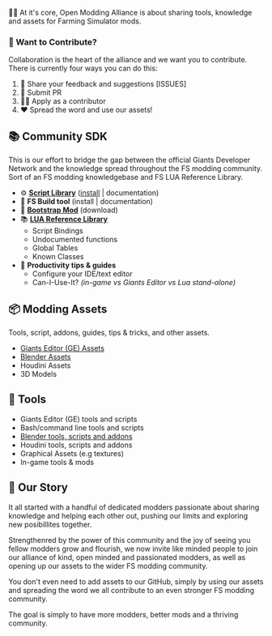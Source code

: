 🙋‍♀️ At it's core, Open Modding Alliance is about sharing tools, knowledge and assets for Farming Simulator mods. 

### 🌈 Want to Contribute?
Collaboration is the heart of the alliance and we want you to contribute. There is currently four ways you can do this:
1. 🐛 Share your feedback and suggestions [ISSUES]
2. 📩 Submit PR
3. 👩‍💻 Apply as a contributor
4. ❤️ Spread the word and use our assets! 

## 📚 Community SDK
This is our effort to bridge the gap between the official Giants Developer Network and the knowledge spread throughout the FS modding community. Sort of an FS modding knowledgebase and FS LUA Reference Library.

- ⚙️ **[Script Library](https://github.com/open-modding-alliance/ScriptLibrary)** ([install](https://github.com/open-modding-alliance/ScriptLibrary?tab=readme-ov-file#installation) | documentation)
- 🧰 **FS Build tool** (install | documentation)
- 🎁 **[Bootstrap Mod](https://github.com/open-modding-alliance/BootstrapMod)** (download)
- 📚 **[LUA Reference Library](https://github.com/open-modding-alliance/CommunitySDK)**
  - Script Bindings
  - Undocumented functions
  - Global Tables
  - Known Classes
- 🧙 **Productivity tips & guides**
  - Configure your IDE/text editor
  - Can-I-Use-It? _(in-game vs Giants Editor vs Lua stand-alone)_

## 📦 Modding Assets
Tools, script, addons, guides, tips & tricks, and other assets.
- [Giants Editor (GE) Assets](https://github.com/open-modding-alliance/GiantsEditorAssets)
- [Blender Assets](https://github.com/open-modding-alliance/BlenderAssets/wiki/Blender-Assets)
- Houdini Assets
- 3D Models

## 🔨 Tools
- Giants Editor (GE) tools and scripts
- Bash/command line tools and scripts
- [Blender tools, scripts and addons](https://github.com/open-modding-alliance/BlenderAssets/wiki/Tools-and-add‐ons)
- Houdini tools, scripts and addons
- Graphical Assets (e.g textures)
- In-game tools & mods


## 🍿 Our Story
It all started with a handful of dedicated modders passionate about sharing knowledge and helping each other out, pushing our limits and exploring new posibillites together. 

Strengthenred by the power of this community and the joy of seeing you fellow modders grow and flourish, we now invite like minded people to join our alliance of kind, open minded and passionated modders, as well as opening up our assets to the wider FS modding community. 

You don't even need to add assets to our GitHub, simply by using our assets and spreading the word we all contribute to an even stronger FS modding community. 

The goal is simply to have more modders, better mods and a thriving community. 
